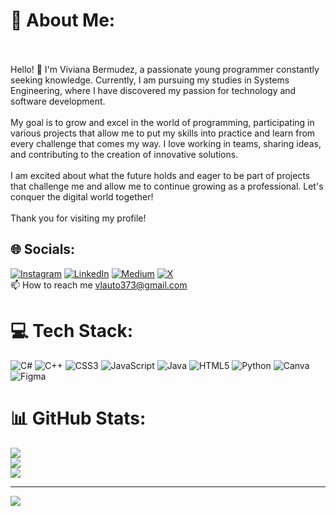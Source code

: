 # 💫 About Me:
<br><br>Hello! 👋 I'm Viviana Bermudez, a passionate young programmer constantly seeking knowledge. Currently, I am pursuing my studies in Systems Engineering, where I have discovered my passion for technology and software development.<br><br>My goal is to grow and excel in the world of programming, participating in various projects that allow me to put my skills into practice and learn from every challenge that comes my way. I love working in teams, sharing ideas, and contributing to the creation of innovative solutions.<br><br>I am excited about what the future holds and eager to be part of projects that challenge me and allow me to continue growing as a professional. Let's conquer the digital world together!<br><br>Thank you for visiting my profile!


## 🌐 Socials:
[![Instagram](https://img.shields.io/badge/Instagram-%23E4405F.svg?logo=Instagram&logoColor=white)](https://instagram.com/vibetoIsCoding) [![LinkedIn](https://img.shields.io/badge/LinkedIn-%230077B5.svg?logo=linkedin&logoColor=white)](https://linkedin.com/in/viviLaura57) [![Medium](https://img.shields.io/badge/Medium-12100E?logo=medium&logoColor=white)](https://medium.com/@vlauto373) [![X](https://img.shields.io/badge/X-black.svg?logo=X&logoColor=white)](https://x.com/viBetoJimla57) <br/>
📫 How to reach me vlauto373@gmail.com 

# 💻 Tech Stack:
![C#](https://img.shields.io/badge/c%23-%23239120.svg?style=for-the-badge&logo=csharp&logoColor=white) ![C++](https://img.shields.io/badge/c++-%2300599C.svg?style=for-the-badge&logo=c%2B%2B&logoColor=white) ![CSS3](https://img.shields.io/badge/css3-%231572B6.svg?style=for-the-badge&logo=css3&logoColor=white) ![JavaScript](https://img.shields.io/badge/javascript-%23323330.svg?style=for-the-badge&logo=javascript&logoColor=%23F7DF1E) ![Java](https://img.shields.io/badge/java-%23ED8B00.svg?style=for-the-badge&logo=openjdk&logoColor=white) ![HTML5](https://img.shields.io/badge/html5-%23E34F26.svg?style=for-the-badge&logo=html5&logoColor=white) ![Python](https://img.shields.io/badge/python-3670A0?style=for-the-badge&logo=python&logoColor=ffdd54) ![Canva](https://img.shields.io/badge/Canva-%2300C4CC.svg?style=for-the-badge&logo=Canva&logoColor=white) ![Figma](https://img.shields.io/badge/figma-%23F24E1E.svg?style=for-the-badge&logo=figma&logoColor=white)
# 📊 GitHub Stats:
![](https://github-readme-stats.vercel.app/api?username=vivilaura57&theme=rose&hide_border=false&include_all_commits=false&count_private=true)<br/>
![](https://github-readme-streak-stats.herokuapp.com/?user=vivilaura57&theme=rose&hide_border=false)<br/>
![](https://github-readme-stats.vercel.app/api/top-langs/?username=vivilaura57&theme=rose&hide_border=false&include_all_commits=false&count_private=true&layout=compact)

---
[![](https://visitcount.itsvg.in/api?id=vivilaura57&icon=7&color=10)](https://visitcount.itsvg.in)

<!-- Proudly created with GPRM ( https://gprm.itsvg.in ) -->
